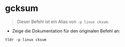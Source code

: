 # gcksum

> Dieser Befehl ist ein Alias von `-p linux cksum`.

- Zeige die Dokumentation für den originalen Befehl an:

`tldr -p linux cksum`
